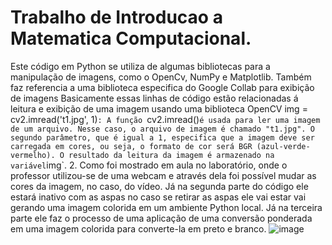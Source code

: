 # Trabalho de Introducao a Matematica Computacional.
Este código em Python se utiliza de algumas bibliotecas para a manipulação de imagens, como o OpenCv, NumPy e Matplotlib. Também faz referencia a uma biblioteca especifica do Google Collab para exibição de imagens
Basicamente essas linhas de código estão relacionadas á leitura e exibição de uma imagem usando uma biblioteca OpenCV img = cv2.imread('t1.jpg', 1)`: A função `cv2.imread()` é usada para ler uma imagem de um arquivo. Nesse caso, o arquivo de imagem é chamado "t1.jpg". O segundo parâmetro, que é igual a 1, especifica que a imagem deve ser carregada em cores, ou seja, o formato de cor será BGR (azul-verde-vermelho). O resultado da leitura da imagem é armazenado na variável `img`. 2. Como foi mostrado em aula no laboratório, onde o professor utilizou-se de uma webcam e através dela foi possível mudar as cores da imagem, no caso, do vídeo.
Já na segunda parte do código ele estará inativo com as aspas no caso se retirar as aspas ele vai estar vai gerando uma imagem colorida em um ambiente Python local.
Já na terceira parte ele faz o processo de uma aplicação de uma conversão ponderada em uma imagem colorida para converte-la em preto e branco.
![image](https://github.com/GabLaus/Trabalho-de-Introdu-o-a-Matem-tica-Computacional./assets/126731334/1313bbef-707b-4874-8b4b-3451f7fad316)
